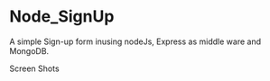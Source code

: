 # Node_SignUp
A simple Sign-up form inusing nodeJs, Express as middle ware and MongoDB.

Screen Shots

